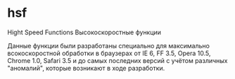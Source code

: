 hsf
===

Hight Speed Functions
Высокоскоростные функции

  Данные функции были разработаны специально для максимально всокоскоростной обработки в браузерах от IE 6, FF 3.5, 
  Opera 10.5, Chrome 1.0, Safari 3.5 и до самых последних версий с учётом различных "аномалий", которые возникают 
  в ходе разработки.
